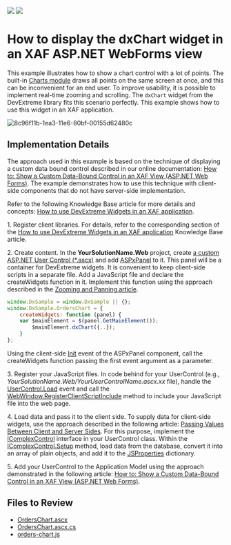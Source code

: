 <!-- default badges list -->
[![](https://img.shields.io/badge/Open_in_DevExpress_Support_Center-FF7200?style=flat-square&logo=DevExpress&logoColor=white)](https://supportcenter.devexpress.com/ticket/details/T381904)
[![](https://img.shields.io/badge/📖_How_to_use_DevExpress_Examples-e9f6fc?style=flat-square)](https://docs.devexpress.com/GeneralInformation/403183)
<!-- default badges end -->

# How to display the dxChart widget in an XAF ASP.NET WebForms view

This example illustrates how to show a chart control with a lot of points. The built-in [Charts module](https://docs.devexpress.com/eXpressAppFramework/113302/analytics/chart-module) draws all points on the same screen at once, and this can be inconvenient for an end user. To improve usability, it is possible to implement real-time zooming and scrolling. The `dxChart` widget from the DevExtreme library fits this scenario perfectly. This example shows how to use this widget in an XAF application.

![8c96f11b-1ea3-11e6-80bf-00155d62480c](https://github.com/DevExpress-Examples/XAF_how-to-display-the-dxchart-widget-in-an-xaf-view-Web-t381904/assets/14300209/9ee6502a-ead2-4fe0-978f-42fcfaaa88d9)

## Implementation Details

The approach used in this example is based on the technique of displaying a custom data bound control described in our online documentation: [How to: Show a Custom Data-Bound Control in an XAF View (ASP.NET Web Forms)](https://docs.devexpress.com/eXpressAppFramework/114160/ui-construction/using-a-custom-control-that-is-not-integrated-by-default/how-to-show-a-custom-data-bound-control-in-an-xaf-view-asp-net). The example demonstrates how to use this technique with client-side components that do not have server-side implementation. 

Refer to the following Knowledge Base article for more details and concepts: [How to use DevExtreme Widgets in an XAF application](https://supportcenter.devexpress.com/ticket/details/t380965/how-to-use-devextreme-widgets-in-an-xaf-asp-net-webforms).

1. Register client libraries. For details, refer to the corresponding section of the [How to use DevExtreme Widgets in an XAF application](https://supportcenter.devexpress.com/ticket/details/t380965/how-to-use-devextreme-widgets-in-an-xaf-asp-net-webforms) Knowledge Base article.

2. Create content. In the **YourSolutionName.Web** project, create [a custom ASP.NET User Control (*.ascx)](https://learn.microsoft.com/en-us/previous-versions/dotnet/netframework-3.0/26db8ysc(v=vs.85)?redirectedfrom=MSDN) and add [ASPxPanel](https://docs.devexpress.com/AspNet/DevExpress.Web.ASPxPanel) to it. This panel will be a container for DevExtreme widgets. It is convenient to keep client-side scripts in a separate file. Add a JavaScript file and declare the createWidgets function in it. Implement this function using the approach described in the [Zooming and Panning article](https://js.devexpress.com/Documentation/21_2/Guide/UI_Components/Chart/Zooming_and_Panning/).

```js
window.DxSample = window.DxSample || {};
window.DxSample.OrdersChart = {
    createWidgets: function (panel) {
	var $mainElement = $(panel.GetMainElement());
		$mainElement.dxChart({..});
    }
};
```

Using the client-side [Init](https://learn.microsoft.com/en-us/dotnet/api/system.web.ui.control.init?view=netframework-4.8.1) event of the ASPxPanel component, call the createWidgets function passing the first event argument as a parameter. 

3. Register your JavaScript files. In code behind for your UserControl (e.g., _YourSolutionName.Web/YourUserControlName.ascx.xx_ file), handle the [UserControl.Load](https://learn.microsoft.com/en-us/dotnet/api/system.web.ui.control.load?view=netframework-4.8.1&redirectedfrom=MSDN) event and call the [WebWindow.RegisterClientScriptInclude](https://docs.devexpress.com/eXpressAppFramework/DevExpress.ExpressApp.Web.WebWindow.RegisterClientScriptInclude(System.String-System.String)) method to include your JavaScript file into the web page.

4. Load data and pass it to the client side. To supply data for client-side widgets, use the approach described in the following article: [Passing Values Between Client and Server Sides](https://docs.devexpress.com/AspNet/11816/common-concepts/client-side-functionality/passing-values-between-client-and-server-sides). For this purpose, implement the [IComplexControl](https://docs.devexpress.com/eXpressAppFramework/DevExpress.ExpressApp.Editors.IComplexControl) interface in your UserControl class. Within the [IComplexControl.Setup](https://docs.devexpress.com/eXpressAppFramework/DevExpress.ExpressApp.Editors.IComplexControl.Setup(DevExpress.ExpressApp.IObjectSpace-DevExpress.ExpressApp.XafApplication)) method, load data from the database, convert it into an array of plain objects, and add it to the [JSProperties](https://docs.devexpress.com/AspNet/DevExpress.Web.ASPxPanelBase.JSProperties) dictionary.

5. Add your UserControl to the Application Model using the approach demonstrated in the following article: [How to: Show a Custom Data-Bound Control in an XAF View (ASP.NET Web Forms)](https://docs.devexpress.com/eXpressAppFramework/114160/ui-construction/using-a-custom-control-that-is-not-integrated-by-default/how-to-show-a-custom-data-bound-control-in-an-xaf-view-asp-net).

## Files to Review

* [OrdersChart.ascx](CS/WebChart/WebChart.Web/OrdersChart.ascx) 
* [OrdersChart.ascx.cs](CS/WebChart/WebChart.Web/OrdersChart.ascx.cs)
* [orders-chart.js](CS/WebChart/WebChart.Web/Scripts/Controls/orders-chart.js)


